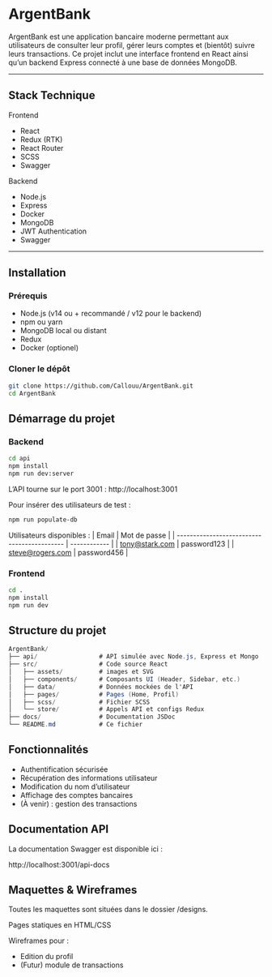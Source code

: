 # ArgentBank

ArgentBank est une application bancaire moderne permettant aux utilisateurs de consulter leur profil, gérer leurs comptes et (bientôt) suivre leurs transactions. Ce projet inclut une interface frontend en React ainsi qu’un backend Express connecté à une base de données MongoDB.

---

## Stack Technique 

Frontend

- React
- Redux (RTK)
- React Router
- SCSS
- Swagger

Backend
- Node.js
- Express
- Docker
- MongoDB
- JWT Authentication
- Swagger

---

## Installation

### Prérequis

- Node.js (v14 ou + recommandé / v12 pour le backend)
- npm ou yarn
- MongoDB local ou distant
- Redux
- Docker (optionel)

### Cloner le dépôt

```bash
git clone https://github.com/Callouu/ArgentBank.git
cd ArgentBank
```
## Démarrage du projet

### Backend
```bash
cd api
npm install
npm run dev:server
```
L’API tourne sur le port 3001 : http://localhost:3001

Pour insérer des utilisateurs de test :
```bash
npm run populate-db
```
Utilisateurs disponibles :
| Email                                       | Mot de passe |
| ------------------------------------------- | ------------ |
| [tony@stark.com](mailto:tony@stark.com)     | password123  |
| [steve@rogers.com](mailto:steve@rogers.com) | password456  |

### Frontend
```bash
cd .
npm install
npm run dev
```

## Structure du projet

```c#
ArgentBank/
├── api/                 # API simulée avec Node.js, Express et Mongo
├── src/                 # Code source React
│   ├── assets/          # images et SVG
│   ├── components/      # Composants UI (Header, Sidebar, etc.)
│   ├── data/            # Données mockées de l'API
│   ├── pages/           # Pages (Home, Profil)
│   ├── scss/            # Fichier SCSS 
│   └── store/           # Appels API et configs Redux
├── docs/                # Documentation JSDoc
└── README.md            # Ce fichier
```

## Fonctionnalités

- Authentification sécurisée
- Récupération des informations utilisateur
- Modification du nom d’utilisateur
- Affichage des comptes bancaires
- (À venir) : gestion des transactions

## Documentation API

La documentation Swagger est disponible ici :

http://localhost:3001/api-docs

## Maquettes & Wireframes

Toutes les maquettes sont situées dans le dossier /designs.

Pages statiques en HTML/CSS

Wireframes pour :

- Edition du profil
- (Futur) module de transactions

